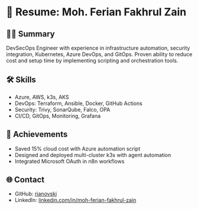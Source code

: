 # 📄 Resume: Moh. Ferian Fakhrul Zain

## 👨‍💻 Summary
DevSecOps Engineer with experience in infrastructure automation, security integration, Kubernetes, Azure DevOps, and GitOps. Proven ability to reduce cost and setup time by implementing scripting and orchestration tools.

## 🛠 Skills
- Azure, AWS, k3s, AKS
- DevOps: Terraform, Ansible, Docker, GitHub Actions
- Security: Trivy, SonarQube, Falco, OPA
- CI/CD, GitOps, Monitoring, Grafana

## 🎯 Achievements
- Saved 15% cloud cost with Azure automation script
- Designed and deployed multi-cluster k3s with agent automation
- Integrated Microsoft OAuth in n8n workflows

## 🌐 Contact
- GitHub: [rianovski](https://github.com/rianovski)
- LinkedIn: [linkedin.com/in/moh-ferian-fakhrul-zain](https://linkedin.com/in/moh-ferian-fakhrul-zain)
